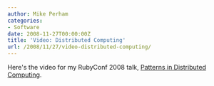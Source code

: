 ```yaml
---
author: Mike Perham
categories:
- Software
date: 2008-11-27T00:00:00Z
title: 'Video: Distributed Computing'
url: /2008/11/27/video-distributed-computing/
---
```


Here's the video for my RubyConf 2008 talk, [Patterns in Distributed Computing][1].

 [1]: http://rubyconf2008.confreaks.com/patterns-in-distributed-processing.html
